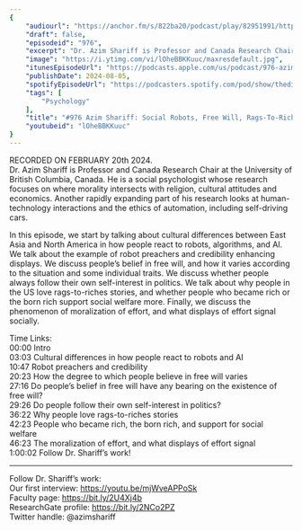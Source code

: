 ```yaml
---
{
	"audiourl": "https://anchor.fm/s/822ba20/podcast/play/82951991/https%3A%2F%2Fd3ctxlq1ktw2nl.cloudfront.net%2Fstaging%2F2024-1-20%2F1aec2219-4de3-501e-c731-09e12745b799.m4a",
	"draft": false,
	"episodeid": "976",
	"excerpt": "Dr. Azim Shariff is Professor and Canada Research Chair at the University of British Columbia, Canada. He is a social psychologist whose research focuses on where morality intersects with religion, cultural attitudes and economics. Another rapidly expanding part of his research looks at human-technology interactions and the ethics of automation, including self-driving cars.",
	"image": "https://i.ytimg.com/vi/lOheBBKKuuc/maxresdefault.jpg",
	"itunesEpisodeUrl": "https://podcasts.apple.com/us/podcast/976-azim-shariff-social-robots-free-will-rags-to-riches/id1451347236?i=1000664400715&uo=4",
	"publishDate": 2024-08-05,
	"spotifyEpisodeUrl": "https://podcasters.spotify.com/pod/show/thedissenter/episodes/976-Azim-Shariff-Social-Robots--Free-Will--Rags-To-Riches-Stories--and-the-Moralization-of-Effort-e2g20bn",
	"tags": [
		"Psychology"
	],
	"title": "#976 Azim Shariff: Social Robots, Free Will, Rags-To-Riches Stories, and the Moralization of Effort",
	"youtubeid": "lOheBBKKuuc"
}
---
```

RECORDED ON FEBRUARY 20th 2024.  
Dr. Azim Shariff is Professor and Canada Research Chair at the University of British Columbia, Canada. He is a social psychologist whose research focuses on where morality intersects with religion, cultural attitudes and economics. Another rapidly expanding part of his research looks at human-technology interactions and the ethics of automation, including self-driving cars.

In this episode, we start by talking about cultural differences between East Asia and North America in how people react to robots, algorithms, and AI. We talk about the example of robot preachers and credibility enhancing displays. We discuss people’s belief in free will, and how it varies according to the situation and some individual traits. We discuss whether people always follow their own self-interest in politics. We talk about why people in the US love rags-to-riches stories, and whether people who became rich or the born rich support social welfare more. Finally, we discuss the phenomenon of moralization of effort, and what displays of effort signal socially.

Time Links:  
<time>00:00</time> Intro  
<time>03:03</time> Cultural differences in how people react to robots and AI  
<time>10:47</time> Robot preachers and credibility  
<time>20:23</time> How the degree to which people believe in free will varies  
<time>27:16</time> Do people’s belief in free will have any bearing on the existence of free will?  
<time>29:26</time> Do people follow their own self-interest in politics?  
<time>36:22</time> Why people love rags-to-riches stories  
<time>42:23</time> People who became rich, the born rich, and support for social welfare  
<time>46:23</time> The moralization of effort, and what displays of effort signal  
<time>1:00:02</time> Follow Dr. Shariff’s work!

---

Follow Dr. Shariff’s work:  
Our first interview: https://youtu.be/mjWveAPPoSk  
Faculty page: https://bit.ly/2U4Xj4b  
ResearchGate profile: https://bit.ly/2NCo2PZ  
Twitter handle: @azimshariff
